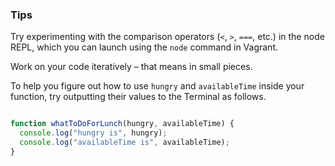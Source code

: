 ### Tips

Try experimenting with the comparison operators (`<`, `>`, `===`, etc.) in the node REPL, which you can launch using the `node` command in Vagrant.

Work on your code iteratively – that means in small pieces. 

To help you figure out how to use `hungry` and `availableTime` inside your function, try outputting their values to the Terminal as follows.

```JavaScript

function whatToDoForLunch(hungry, availableTime) {
  console.log("hungry is", hungry);
  console.log("availableTime is", availableTime);
}

```